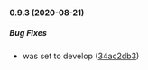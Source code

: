 #### 0.9.3 (2020-08-21)

##### Bug Fixes

*  was set to develop ([34ac2db3](https://github.com/IgorSzyporyn/plop-scaffold/commit/34ac2db356bdd9f1bd3d4bf73b5af37ff068e498))

